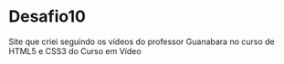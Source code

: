# Desafio10
 Site que criei seguindo os vídeos do professor Guanabara no curso de HTML5 e CSS3 do Curso em Vídeo
